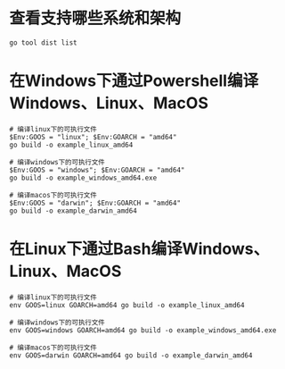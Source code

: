 # 查看支持哪些系统和架构
```
go tool dist list
```
# 在Windows下通过Powershell编译Windows、Linux、MacOS
```
# 编译linux下的可执行文件
$Env:GOOS = "linux"; $Env:GOARCH = "amd64"
go build -o example_linux_amd64

# 编译windows下的可执行文件
$Env:GOOS = "windows"; $Env:GOARCH = "amd64"
go build -o example_windows_amd64.exe

# 编译macos下的可执行文件
$Env:GOOS = "darwin"; $Env:GOARCH = "amd64"
go build -o example_darwin_amd64
```
# 在Linux下通过Bash编译Windows、Linux、MacOS
```
# 编译linux下的可执行文件
env GOOS=linux GOARCH=amd64 go build -o example_linux_amd64

# 编译windows下的可执行文件
env GOOS=windows GOARCH=amd64 go build -o example_windows_amd64.exe

# 编译macos下的可执行文件
env GOOS=darwin GOARCH=amd64 go build -o example_darwin_amd64
```